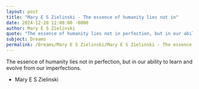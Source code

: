 ```yaml
---
layout: post
title: "Mary E S Zielinski - The essence of humanity lies not in"
date: 2024-12-28 12:00:00 -0000
author: Mary E S Zielinski
quote: "The essence of humanity lies not in perfection, but in our ability to learn and evolve from our imperfections."
subject: Dreams
permalink: /Dreams/Mary E S Zielinski/Mary E S Zielinski - The essence of humanity lies not in
---
```


The essence of humanity lies not in perfection, but in our ability to learn and evolve from our imperfections.

- Mary E S Zielinski
